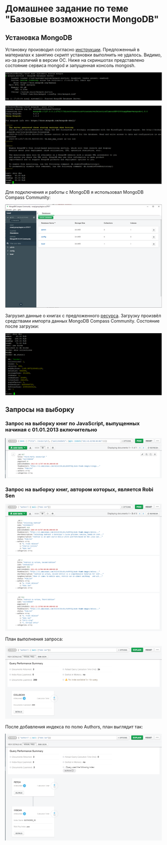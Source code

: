 # Домашнее задание по теме "Базовые возможности MongoDB"
## Установка MongoDB
Установку производил согласно [инструкции](https://www.mongodb.com/docs/manual/tutorial/install-mongodb-on-ubuntu/). Предложенный
в материалах к занятию скрипт установки выполнить не удалось. Видимо, из-за различий в версии ОС. Ниже на скриншотах
представлено состояние сервиса mongod и запущенная консоль mongosh.

![mongod status](./task02-mongod.PNG)

![mongosh](./task02-mongosh.PNG)

Для подключения и работы с MongoDB я использовал MongoDB Compass Community:

![mongo-compass-community](./task02-mongodb-compass.PNG)

Загрузил данные о книгах с предложенного [ресурса](https://github.com/ozlerhakan/mongodb-json-files). Загрузку произвёл средствами
импорта данных MongoDB Compass Community. Состояние после загрузки:

![mongodb-compass-community-books](./task02-mongodb-books.PNG)

## Запросы на выборку
### Запрос на выборку книг по JavaScript, выпущенных начиная с 01.01.2013 включительно

![mongodb-find-books](./task02-find-01.PNG)

### Запрос на выборку книг, автором которых, является Robi Sen

![mongodb-find-books](./task02-find-02.PNG)

План выполнения запроса:

![mongodb-find-books](./task02-find-02-plan.PNG)

После добавления индекса по полю Authors, план выглядит так:

![mongodb-find-books](./task02-find-02-index.PNG)
